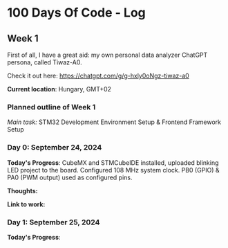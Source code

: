 # 100 Days Of Code - Log

## Week 1

First of all, I have a great aid: my own personal data analyzer ChatGPT persona, called Tiwaz-A0. 

Check it out here: https://chatgpt.com/g/g-hxly0oNgz-tiwaz-a0

__Current location__: Hungary, GMT+02

### Planned outline of Week 1

_Main task:_ STM32 Development Environment Setup & Frontend Framework Setup

### Day 0: September 24, 2024

**Today's Progress**: CubeMX and STMCubeIDE installed, uploaded blinking LED project to the board. Configured 108 MHz system clock. PB0 (GPIO) & PA0 (PWM output) used as configured pins.

**Thoughts:** 

**Link to work:** 


### Day 1: September 25, 2024

**Today's Progress**: 
